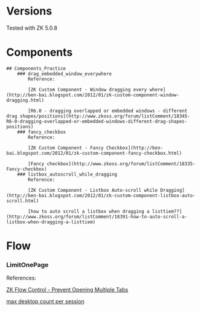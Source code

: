 # Versions
Tested with ZK 5.0.8

# Components
	## Components_Practice
		### drag_embedded_window_everywhere
			Reference:

			[ZK Custom Component - Window dragging every where](http://ben-bai.blogspot.com/2012/01/zk-custom-component-window-dragging.html)
			
			[R6.0 - dragging overlapped or embedded windows - different drag shapes/positions](http://www.zkoss.org/forum/listComment/18345-R6-0-dragging-overlapped-or-embedded-windows-different-drag-shapes-positions)
		### fancy_checkbox
			Reference:

			[ZK Custom Component - Fancy Checkbox](http://ben-bai.blogspot.com/2012/01/zk-custom-component-fancy-checkbox.html)
			
			[Fancy checkbox](http://www.zkoss.org/forum/listComment/18335-Fancy-checkbox)
		### listbox_autoscroll_while_dragging
			Reference:

			[ZK Custom Component - Listbox Auto-scroll while Dragging](http://ben-bai.blogspot.com/2012/01/zk-custom-component-listbox-auto-scroll.html)
			
			[how to auto scroll a listbox when dragging a listtiem??](http://www.zkoss.org/forum/listComment/18391-how-to-auto-scroll-a-listbox-when-dragging-a-listtiem)

# Flow
### LimitOnePage
References:

[ZK Flow Control - Prevent Opening Multiple Tabs](http://ben-bai.blogspot.com/2012/01/zk-flow-control-prevent-opening.html)

[max desktop count per session](http://www.zkoss.org/forum/listComment/10165-max-desktop-count-per-session)